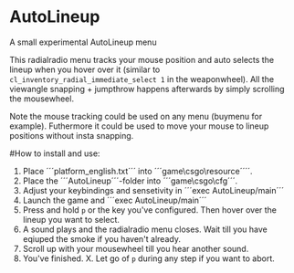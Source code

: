 # AutoLineup
A small experimental AutoLineup menu

This radialradio menu tracks your mouse position and auto selects the lineup when you hover over it (similar to ```cl_inventory_radial_immediate_select 1``` in the weaponwheel).
All the viewangle snapping + jumpthrow happens afterwards by simply scrolling the mousewheel.

Note the mouse tracking could be used on any menu (buymenu for example). Futhermore it could be used to move your mouse to lineup positions without insta snapping.


#How to install and use:

1. Place ´´´platform_english.txt´´´ into ´´´game\csgo\resource´´´´.
2. Place the ´´´AutoLineup´´´-folder into ´´´game\csgo\cfg´´´.
3. Adjust your keybindings and sensetivity in ´´´exec AutoLineup/main´´´
4. Launch the game and ´´´exec AutoLineup/main´´´
5. Press and hold ```p``` or the key you've configured. Then hover over the lineup you want to select.
6. A sound plays and the radialradio menu closes. Wait till you have eqiuped the smoke if you haven't already.
7. Scroll up with your mousewheel till you hear another sound.
8. You've finished.
X. Let go of ```p``` during any step if you want to abort.
